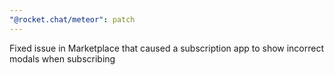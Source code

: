 ```yaml
---
"@rocket.chat/meteor": patch
---
```


Fixed issue in Marketplace that caused a subscription app to show incorrect modals when subscribing
